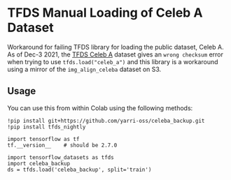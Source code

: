 # TFDS Manual Loading of Celeb A Dataset

Workaround for failing TFDS library for loading the public dataset, Celeb A.
As of Dec-3 2021, the [TFDS Celeb A](https://www.tensorflow.org/datasets/catalog/celeb_a) dataset gives an `wrong checksum` error
when trying to use `tfds.load("celeb_a")` and this library is a workaround
using a mirror of the `img_align_celeba` dataset on S3.

## Usage

You can use this from within Colab using the following methods:

```
!pip install git+https://github.com/yarri-oss/celeba_backup.git
!pip install tfds_nightly

import tensorflow as tf
tf.__version__    # should be 2.7.0

import tensorflow_datasets as tfds
import celeba_backup
ds = tfds.load('celeba_backup', split='train')
```

